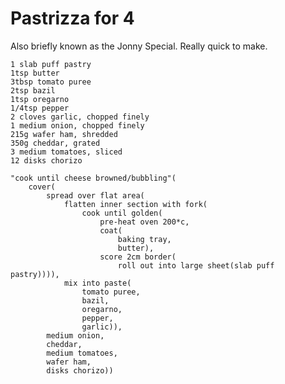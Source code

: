 Pastrizza for 4
===============

Also briefly known as the Jonny Special. Really quick to make.

    1 slab puff pastry
    1tsp butter
    3tbsp tomato puree
    2tsp bazil
    1tsp oregarno
    1/4tsp pepper
    2 cloves garlic, chopped finely
    1 medium onion, chopped finely
    215g wafer ham, shredded
    350g cheddar, grated
    3 medium tomatoes, sliced
    12 disks chorizo

    "cook until cheese browned/bubbling"(
        cover(
            spread over flat area(
                flatten inner section with fork(
                    cook until golden(
                        pre-heat oven 200*c,
                        coat(
                            baking tray,
                            butter),
                        score 2cm border(
                            roll out into large sheet(slab puff pastry)))),
                mix into paste(
                    tomato puree,
                    bazil,
                    oregarno,
                    pepper,
                    garlic)),
            medium onion,
            cheddar,
            medium tomatoes,
            wafer ham,
            disks chorizo))
